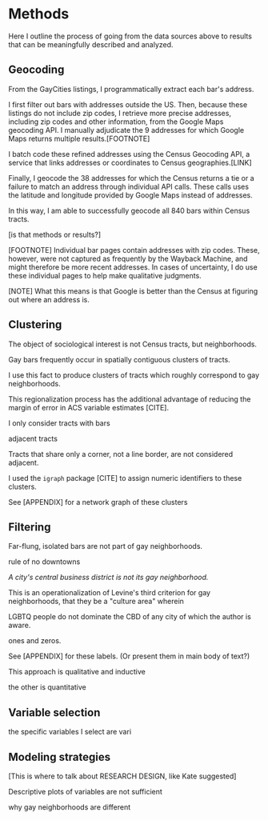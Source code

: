 ---
---

# Methods

Here I outline the process of going from the data sources above to results that can be meaningfully described and analyzed.

## Geocoding

From the GayCities listings, I programmatically extract each bar's address.

I first filter out bars with addresses outside the US. Then, because these listings do not include zip codes, I retrieve more precise addresses, including zip codes and other information, from the Google Maps geocoding API. I manually adjudicate the 9 addresses for which Google Maps returns multiple results.[FOOTNOTE]

I batch code these refined addresses using the Census Geocoding API, a service that links addresses or coordinates to Census geographies.[LINK]

Finally, I geocode the 38 addresses for which the Census returns a tie or a failure to match an address through individual API calls. These calls uses the latitude and longitude provided by Google Maps instead of addresses.

In this way, I am able to successfully geocode all 840 bars within Census tracts.

[is that methods or results?]

[FOOTNOTE] Individual bar pages contain addresses with zip codes. These, however, were not captured as frequently by the Wayback Machine, and might therefore be more recent addresses. In cases of uncertainty, I do use these individual pages to help make qualitative judgments.

[NOTE] What this means is that Google is better than the Census at figuring out where an address is.

## Clustering

The object of sociological interest is not Census tracts, but neighborhoods.

Gay bars frequently occur in spatially contiguous clusters of tracts.

I use this fact to produce clusters of tracts which roughly correspond to gay neighborhoods.

This regionalization process has the additional advantage of reducing the margin of error in ACS variable estimates [CITE].

I only consider tracts with bars

adjacent tracts

Tracts that share only a corner, not a line border, are not considered adjacent.

I used the `igraph` package [CITE] to assign numeric identifiers to these clusters.

See [APPENDIX] for a network graph of these clusters

## Filtering

Far-flung, isolated bars are not part of gay neighborhoods.

rule of no downtowns

*A city's central business district is not its gay neighborhood.*

This is an operationalization of Levine's third criterion for gay neighborhoods, that they be a "culture area" wherein

LGBTQ people do not dominate the CBD of any city of which the author is aware.

ones and zeros.


See [APPENDIX] for these labels. (Or present them in main body of text?)

This approach is qualitative and inductive

the other is quantitative

## Variable selection

the specific variables I select are vari

## Modeling strategies

[This is where to talk about RESEARCH DESIGN, like Kate suggested]

Descriptive plots of variables are not sufficient

why gay neighborhoods are different

